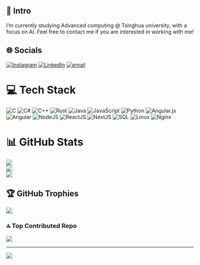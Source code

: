 ## 🌱 Intro

I’m currently studying Advanced computing @ Tsinghua university, with a focus on AI. Feel free to contact me if you are interested in working with me!

## 🌐 Socials

[![Instagram](https://img.shields.io/badge/Instagram-%23E4405F.svg?logo=Instagram&logoColor=white)](https://instagram.com/flrjrf) [![LinkedIn](https://img.shields.io/badge/LinkedIn-%230077B5.svg?logo=linkedin&logoColor=white)](https://linkedin.com/in/ren-fu) [![email](https://img.shields.io/badge/Email-D14836?logo=gmail&logoColor=white)](mailto:fu.jason.ren@gmail.com)

# 💻 Tech Stack

![C](https://img.shields.io/badge/c-%2300599C.svg?style=flat&logo=c&logoColor=white) ![C#](https://img.shields.io/badge/c%23-%23239120.svg?style=flat&logo=csharp&logoColor=white) ![C++](https://img.shields.io/badge/c++-%2300599C.svg?style=flat&logo=c%2B%2B&logoColor=white) ![Rust](https://shields.io/badge/-Rust-3776AB?style=flat&logo=rust) ![Java](https://img.shields.io/badge/java-%23ED8B00.svg?style=flat&logo=openjdk&logoColor=white) ![JavaScript](https://img.shields.io/badge/javascript-%23323330.svg?style=flat&logo=javascript&logoColor=%23F7DF1E) ![Python](https://img.shields.io/badge/python-3670A0?style=flat&logo=python&logoColor=ffdd54) ![Angular.js](https://img.shields.io/badge/angular.js-%23E23237.svg?style=flat&logo=angularjs&logoColor=white) ![Angular](https://img.shields.io/badge/angular-%23DD0031.svg?style=flat&logo=angular&logoColor=white) ![NodeJS](https://img.shields.io/badge/node.js-6DA55F?style=flat&logo=node.js&logoColor=white) ![ReactJS](https://img.shields.io/badge/-ReactJs-61DAFB?logo=react&logoColor=white&style=for-the-badge) ![NextJS](https://img.shields.io/badge/Next-black?style=flat&logo=next.js&logoColor=white) ![SQL](https://img.shields.io/badge/-SQL-000?&logo=MySQL&logoColor=4479A1) ![Linux](https://img.shields.io/badge/Linux-FCC624?style=for-the-badge&logo=linux&logoColor=black) ![Nginx](https://img.shields.io/badge/Nginx-009639?logo=nginx&logoColor=white&style=for-the-badge)

# 📊 GitHub Stats

![](https://github-readme-stats.vercel.app/api?username=fasonju&theme=blue_navy&hide_border=true&include_all_commits=true&count_private=true)<br/>
![](https://nirzak-streak-stats.vercel.app/?user=fasonju&theme=blue_navy&hide_border=true)<br/>
![](https://github-readme-stats.vercel.app/api/top-langs/?username=fasonju&theme=blue_navy&hide_border=true&include_all_commits=true&count_private=true&layout=compact)

## 🏆 GitHub Trophies

![](https://github-profile-trophy.vercel.app/?username=fasonju&theme=radical&no-frame=false&no-bg=true&margin-w=4)

### 🔝 Top Contributed Repo

![](https://github-contributor-stats.vercel.app/api?username=fasonju&limit=5&theme=dark&combine_all_yearly_contributions=true)

---

[![](https://visitcount.itsvg.in/api?id=fasonju&icon=0&color=0)](https://visitcount.itsvg.in)

<!-- Proudly created with GPRM ( https://gprm.itsvg.in ) -->

<!--
**fasonju/fasonju** is a ✨ _special_ ✨ repository because its `README.md` (this file) appears on your GitHub profile.

Here are some ideas to get you started:

- 🔭 I’m currently working on ...
- 🌱 I’m currently learning ...
- 👯 I’m looking to collaborate on ...
- 🤔 I’m looking for help with ...
- 💬 Ask me about ...
- 📫 How to reach me: ...
- 😄 Pronouns: ...
- ⚡ Fun fact: ...
-->
